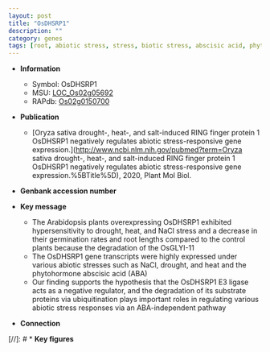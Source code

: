 ```yaml
---
layout: post
title: "OsDHSRP1"
description: ""
category: genes
tags: [root, abiotic stress, stress, biotic stress, abscisic acid, phytohormone, stress response, root length]
---
```


* **Information**  
    + Symbol: OsDHSRP1  
    + MSU: [LOC_Os02g05692](http://rice.uga.edu/cgi-bin/ORF_infopage.cgi?orf=LOC_Os02g05692)  
    + RAPdb: [Os02g0150700](http://rapdb.dna.affrc.go.jp/viewer/gbrowse_details/irgsp1?name=Os02g0150700)  

* **Publication**  
    + [Oryza sativa drought-, heat-, and salt-induced RING finger protein 1 OsDHSRP1 negatively regulates abiotic stress-responsive gene expression.](http://www.ncbi.nlm.nih.gov/pubmed?term=Oryza sativa drought-, heat-, and salt-induced RING finger protein 1 OsDHSRP1 negatively regulates abiotic stress-responsive gene expression.%5BTitle%5D), 2020, Plant Mol Biol.

* **Genbank accession number**  

* **Key message**  
    + The Arabidopsis plants overexpressing OsDHSRP1 exhibited hypersensitivity to drought, heat, and NaCl stress and a decrease in their germination rates and root lengths compared to the control plants because the degradation of the OsGLYI-11
    + The OsDHSRP1 gene transcripts were highly expressed under various abiotic stresses such as NaCl, drought, and heat and the phytohormone abscisic acid (ABA)
    + Our finding supports the hypothesis that the OsDHSRP1 E3 ligase acts as a negative regulator, and the degradation of its substrate proteins via ubiquitination plays important roles in regulating various abiotic stress responses via an ABA-independent pathway

* **Connection**  

[//]: # * **Key figures**  


